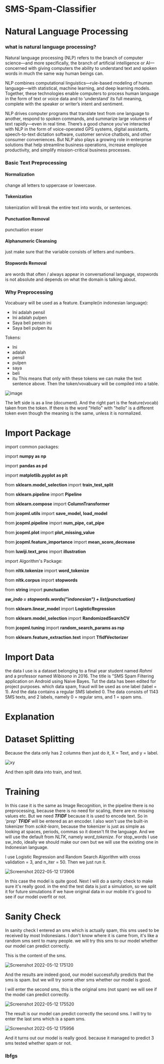 # SMS-Spam-Classifier
# Natural Language Processing
### what is natural language processing?
Natural language processing (NLP) refers to the branch of computer science—and more specifically, the branch of artificial intelligence or AI—concerned with giving computers the ability to understand text and spoken words in much the same way human beings can.

NLP combines computational linguistics—rule-based modeling of human language—with statistical, machine learning, and deep learning models. Together, these technologies enable computers to process human language in the form of text or voice data and to ‘understand’ its full meaning, complete with the speaker or writer’s intent and sentiment.

NLP drives computer programs that translate text from one language to another, respond to spoken commands, and summarize large volumes of text rapidly—even in real time. There’s a good chance you’ve interacted with NLP in the form of voice-operated GPS systems, digital assistants, speech-to-text dictation software, customer service chatbots, and other consumer conveniences. But NLP also plays a growing role in enterprise solutions that help streamline business operations, increase employee productivity, and simplify mission-critical business processes.

### Basic Text Preprocessing
#### Normalization
change all letters to uppercase or lowercase.
#### Tokenization
tokenization will break the entire text into words, or sentences.
#### Punctuation Removal
punctuation eraser
#### Alphanumeric Cleansing
just make sure that the variable consists of letters and numbers.
#### Stopwords Removal
are words that often / always appear in conversational language, stopwords is not absolute and depends on what the domain is talking about.
### Why Preprocessing
Vocabuary will be used as a feature. Example(in indonesian language):

- Ini adalah pensil
- Ini adalah pulpen
- Saya beli pensin ini    
- Saya beli pulpen itu
 
Tokens:
- Ini 
- adalah
- pensil
- pulpen
- saya
- beli
- itu
This means that only with these tokens we can make the text sentence above.
Then the token/vovabuary will be compiled into a table.

![image](https://user-images.githubusercontent.com/86812576/168838238-fb84353c-5747-4821-9e41-4a83ded2920a.png)

The left side is as a line (document). And the right part is the feature(vocab) taken from the token.
If there is the word "Hello" with "hello" is a different token even though the meaning is the same, unless it is normalized.

# Import Package

import common packages:

import **numpy as np**

import **pandas as pd**

import **matplotlib.pyplot as plt**

from **sklearn.model_selection** import **train_test_split**

from **sklearn.pipeline** import **Pipeline**

from **sklearn.compose** import **ColumnTransformer**

from **jcopml.utils** import **save_model, load_model**

from **jcopml.pipeline** import **num_pipe, cat_pipe**

from **jcopml.plot** import **plot_missing_value**

from **jcopml.feature_importance** import **mean_score_decrease**

from **luwiji.text_proc** import **illustration**

import Algorithm's Package:

from **nltk.tokenize** import **word_tokenize**

from **nltk.corpus** import **stopwords**

from **string** import **punctuation**

**_sw_indo = stopwords.words("indonesian") + list(punctuation)_**

from **sklearn.linear_model** import **LogisticRegression**

from **sklearn.model_selection** import **RandomizedSearchCV**

from **jcopml.tuning** import **random_search_params as rsp**

from **sklearn.feature_extraction.text** import **TfidfVectorizer**

# Import Data

the data I use is a dataset belonging to a final year student named _Rahmi_ and a professor named _Wibisono_ in 2016. The title is "SMS Spam Filtering application on Android using Naive Bayes. Tut the data has been edited for project purposes. which data spam, fraud will be used as one label (label = 1). And the data contains a regular SMS labeled 0. The data consists of 1143 SMS texts, and 2 labels, namely 0 = regular sms, and 1 = spam sms.

# Explanation
# Dataset Splitting

Because the data only has 2 columns then just do it, X = Text, and y = label.

![xy](https://user-images.githubusercontent.com/86812576/168048199-4497d05a-a480-4a6a-9be9-5250f84ddfcc.png)

And then split data into train, and test.

# Training
In this case it is the same as Image Recognition, in the pipeline there is no preprocessing, because there is no need for scaling, there are no missing values ​​etc. But we need _**TFIDF**_ because it is used to encode text. So in _'prep'_ **_TFIDF_** will be entered as an encoder. I also won't use the built-in tokenizer from _scikit-learn_, because the tokenizer is just as simple as looking at spaces, periods, commas so it doesn't fit the language. And we will use the default from _NLTK_, namely _word_tokenize_. For stop_words I use sw_indo, ideally we should make our own but we will use the existing one in Indonesian language.

I use Logistic Regression and Random Search Algorithm with cross validation = 3, and n_iter = 50. Then we just run it.

![Screenshot 2022-05-12 173906](https://user-images.githubusercontent.com/86812576/168052660-0c49c71d-ccdb-48b7-8578-01ba6062436b.png)

In this case the model is quite good. Next I will do a sanity check to make sure it's really good. in the end the test data is just a simulation, so we split it for future simulations if we have original data in our mobile it's good to see if our model overfit or not.

# Sanity Check

In sanity check I entered an sms which is actually spam, this sms used to be received by most Indonesians. I don't know where it is came from, it's like a random sms sent to many people. we will try this sms to our model whether our model can predict correctly.

This is the content of the sms.

![Screenshot 2022-05-12 175120](https://user-images.githubusercontent.com/86812576/168054795-e355dce6-f16c-4091-aee0-79973820f290.png)

And the results are indeed good, our model successfully predicts that the sms is spam. but we will try some other sms whether our model is good.

I will enter the second sms, this is the original sms (not spam) we will see if the model can predict correctly.

![Screenshot 2022-05-12 175520](https://user-images.githubusercontent.com/86812576/168055574-f8d9485c-9856-4358-9621-d477d4ab43ea.png)

The result is our model can predict correctly the second sms. I will try to enter the last sms which is a spam sms.

![Screenshot 2022-05-12 175956](https://user-images.githubusercontent.com/86812576/168056047-849086c8-9c0f-4508-b52f-e9070a3475b3.png)

And it turns out our model is really good. because it managed to predict 3 sms tested whether spam or not.

### lbfgs

